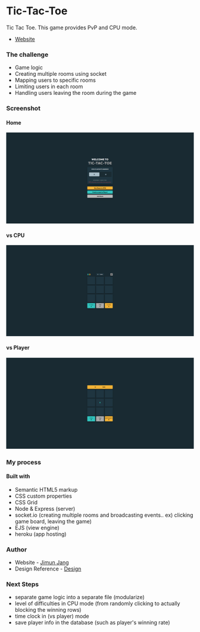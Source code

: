 # Tic-Tac-Toe
 Tic Tac Toe. This game provides PvP and CPU mode.
 - [Website](https://tictactoe-jimun.herokuapp.com/)

### The challenge
- Game logic
- Creating multiple rooms using socket 
- Mapping users to specific rooms
- Limiting users in each room
- Handling users leaving the room during the game

### Screenshot
#### Home
![](./home.png?raw=true "Landing Page")
#### vs CPU
![](./vs-cpu.png?raw=true "vs CPU Page")
#### vs Player
![](./vs-player.png?raw=true "vs CPU Page")

### My process
#### Built with
- Semantic HTML5 markup
- CSS custom properties
- CSS Grid
- Node & Express (server)
- socket.io (creating multiple rooms and broadcasting events.. ex) clicking game board, leaving the game)
- EJS (view engine)
- heroku (app hosting)

### Author
- Website - [Jimun Jang](https://jj-tic-tac-toe.onrender.com/)
- Design Reference - [Design](https://www.frontendmentor.io/challenges/tic-tac-toe-game-Re7ZF_E2v)


### Next Steps
- separate game logic into a separate file (modularize)
- level of difficulties in CPU mode (from randomly clicking to actually blocking the winning rows)
- time clock in (vs player) mode
- save player info in the database (such as player's winning rate)
